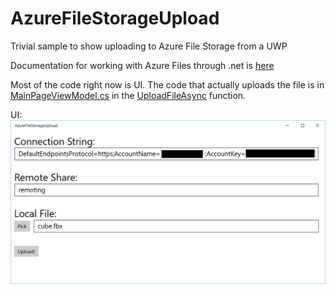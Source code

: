 # AzureFileStorageUpload
Trivial sample to show uploading to Azure File Storage from a UWP

Documentation for working with Azure Files through .net is [here](https://docs.microsoft.com/en-us/azure/storage/files/storage-dotnet-how-to-use-files)

Most of the code right now is UI.  The code that actually uploads the file is in [MainPageViewModel.cs](https://github.com/KevinKennedy/AzureFileStorageUpload/blob/master/AzureFileStorageUpload/MainPageViewModel.cs) in the [UploadFileAsync](https://github.com/KevinKennedy/AzureFileStorageUpload/blob/22fe1d84f6517e1e03e5b000ec02897ebded61eb/AzureFileStorageUpload/MainPageViewModel.cs#L118) function.

UI:
<img src="DocImages/UI.png">